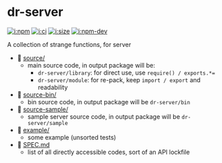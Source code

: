 # dr-server

[![i:npm]][l:npm]
[![i:ci]][l:ci]
[![i:size]][l:size]
[![i:npm-dev]][l:npm]

A collection of strange functions, for server

[i:npm]: https://img.shields.io/npm/v/dr-server.svg?colorB=blue
[i:npm-dev]: https://img.shields.io/npm/v/dr-server/dev.svg
[l:npm]: https://npm.im/dr-server
[i:ci]: https://img.shields.io/travis/dr-js/dr-server/master.svg
[l:ci]: https://travis-ci.org/dr-js/dr-server
[i:size]: https://packagephobia.now.sh/badge?p=dr-server
[l:size]: https://packagephobia.now.sh/result?p=dr-server

[//]: # (NON_PACKAGE_CONTENT)

- 📁 [source/](source/)
  - main source code, in output package will be:
    - `dr-server/library`: for direct use, use `require() / exports.*=`
    - `dr-server/module`: for re-pack, keep `import / export` and readability
- 📁 [source-bin/](source-bin/)
  - bin source code, in output package will be `dr-server/bin`
- 📁 [source-sample/](source-sample/)
  - sample server source code, in output package will be `dr-server/sample`
- 📁 [example/](example/)
  - some example (unsorted tests)
- 📄 [SPEC.md](SPEC.md)
  - list of all directly accessible codes, sort of an API lockfile
